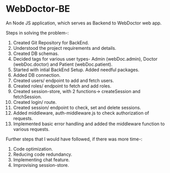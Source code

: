 # WebDoctor-BE
An Node JS application, which serves as Backend to WebDoctor web app.


Steps in solving the problem-:

1) Created Git Repository for BackEnd.
2) Understood the project requirements and details. 
3) Created DB schemas.
4) Decided tags for various user types- Admin (webDoc.admin), Doctor (webDoc.doctor) and Patient (webDoc.patient).
5) Started with intial BackEnd Setup. Added needful packages.
6) Added DB connection.
7) Created users/ endpoint to add and fetch users.
8) Created roles/ endpoint to fetch and add roles.
9) Created session-store, with 2 functions-> createSession and fetchSession.
10) Created login/ route.
11) Created session/ endpoint to check, set and delete sessions.
12) Added middleware, auth-middleware.js to check authorization of requests.
13) Implemented basic error handling and added the middleware function to various requests.


Further steps that I would have followed, if there was more time-:
1) Code optimization.
2) Reducing code redundancy.
3) Implementing chat feature.
4) Improvising session-store.
